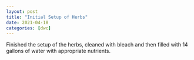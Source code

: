 ```yaml
---
layout: post
title: "Initial Setup of Herbs"
date: 2021-04-18
categories: [dwc]
---
```


Finished the setup of the herbs, cleaned with bleach and then filled with 14 gallons of water with appropriate nutrients.
